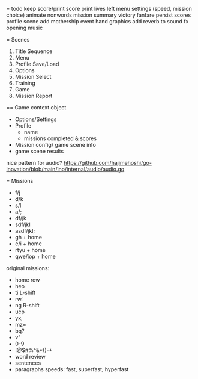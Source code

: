 = todo
keep score/print score
print lives left
menu settings (speed, mission choice)
animate nonwords
mission summary
victory fanfare
persist scores
profile scene
add mothership event
hand graphics
add reverb to sound fx
opening music


= Scenes

1. Title Sequence
2. Menu
3. Profile Save/Load
4. Options
5. Mission Select
6. Training
7. Game
8. Mission Report

== Game context object

  - Options/Settings
  - Profile
    - name
    - missions completed & scores
  - Mission config/ game scene info
  - game scene results

nice pattern for audio?
https://github.com/hajimehoshi/go-inovation/blob/main/ino/internal/audio/audio.go


= Missions

  - f/j
  - d/k
  - s/l
  - a/;
  - df/jk
  - sdf/jkl
  - asdf/jkl;
  - gh + home
  - e/i + home
  - rtyu + home
  - qwe/iop + home


  original missions:
  - home row
  - heo
  - ti L-shift
  - rw.'
  - ng R-shift
  - ucp
  - yx,
  - mz=
  - bq?
  - v"
  - 0-9
  - !@$#%^&*()-+
  - word review
  - sentences
  - paragraphs
  speeds: fast, superfast, hyperfast

